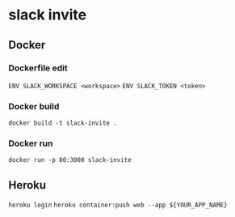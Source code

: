 # slack invite

## Docker

### Dockerfile edit
`ENV SLACK_WORKSPACE <workspace>`
`ENV SLACK_TOKEN <token>`

### Docker build
`docker build -t slack-invite .`

### Docker run
`docker run -p 80:3000 slack-invite`

## Heroku
`heroku login`
`heroku container:push web --app ${YOUR_APP_NAME}`
